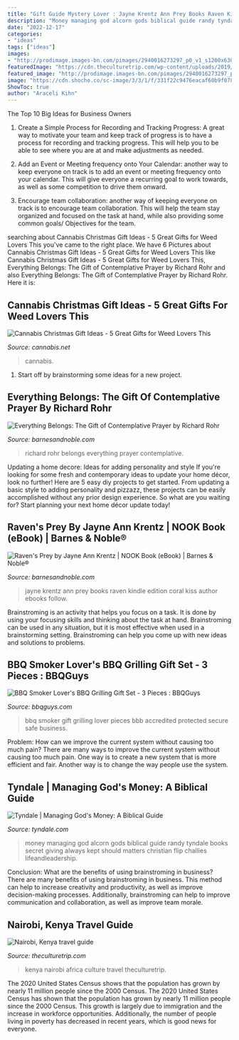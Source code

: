 ```yaml
---
title: "Gift Guide Mystery Lover : Jayne Krentz Ann Prey Books Raven Kindle Edition Coral Kiss Author Ebooks Follow"
description: "Money managing god alcorn gods biblical guide randy tyndale books secret giving always kept should matters christian flip challies lifeandleadership"
date: "2022-12-17"
categories:
- "ideas"
tags: ["ideas"]
images:
- "http://prodimage.images-bn.com/pimages/2940016273297_p0_v1_s1200x630.jpg"
featuredImage: "https://cdn.theculturetrip.com/wp-content/uploads/2019/04/africa-kenya-ni-768x512.jpg"
featured_image: "http://prodimage.images-bn.com/pimages/2940016273297_p0_v1_s1200x630.jpg"
image: "https://cdn.shocho.co/sc-image/3/3/1/f/331f22c9476eacaf60b9f07894c6dd65.jpg"
ShowToc: true
author: "Araceli Kihn"
---
```



The Top 10 Big Ideas for Business Owners
1. Create a Simple Process for Recording and Tracking Progress: A great way to motivate your team and keep track of progress is to have a process for recording and tracking progress. This will help you to be able to see where you are at and make adjustments as needed.
2. Add an Event or Meeting frequency onto Your Calendar: another way to keep everyone on track is to add an event or meeting frequency onto your calendar. This will give everyone a recurring goal to work towards, as well as some competition to drive them onward.

3. Encourage team collaboration: another way of keeping everyone on track is to encourage team collaboration. This will help the team stay organized and focused on the task at hand, while also providing some common goals/ Objectives for the team.


	

		
searching about Cannabis Christmas Gift Ideas - 5 Great Gifts for Weed Lovers This you've came to the right place. We have 6 Pictures about Cannabis Christmas Gift Ideas - 5 Great Gifts for Weed Lovers This like Cannabis Christmas Gift Ideas - 5 Great Gifts for Weed Lovers This, Everything Belongs: The Gift of Contemplative Prayer by Richard Rohr and also Everything Belongs: The Gift of Contemplative Prayer by Richard Rohr. Here it is:
		
    
## Cannabis Christmas Gift Ideas - 5 Great Gifts For Weed Lovers This

<img loading=lazy src="https://cannabis.net/drive/1000/3743_FsLx_cannabischristmasgifts.jpg" onerror="this.onerror=null;this.src='https://tse2.mm.bing.net/th?id=OIP.oCV4TFhsJ89qeH2qdTfZKgHaHM&amp;pid=15.1';" alt="Cannabis Christmas Gift Ideas - 5 Great Gifts for Weed Lovers This">

_Source: cannabis.net_

>cannabis. 

	

1. Start off by brainstorming some ideas for a new project.

    
## Everything Belongs: The Gift Of Contemplative Prayer By Richard Rohr

<img loading=lazy src="http://prodimage.images-bn.com/pimages/9780824519957_p0_v1_s1200x630.jpg" onerror="this.onerror=null;this.src='https://tse2.mm.bing.net/th?id=OIP.MIZPGzAFg3yzihT5ttdgwwAAAA&amp;pid=15.1';" alt="Everything Belongs: The Gift of Contemplative Prayer by Richard Rohr">

_Source: barnesandnoble.com_

>richard rohr belongs everything prayer contemplative. 

	

Updating a home decore: Ideas for adding personality and style
If you're looking for some fresh and contemporary ideas to update your home décor, look no further! Here are 5 easy diy projects to get started. From updating a basic style to adding personality and pizzazz, these projects can be easily accomplished without any prior design experience. So what are you waiting for? Start planning your next home décor update today!

    
## Raven&#039;s Prey By Jayne Ann Krentz | NOOK Book (eBook) | Barnes &amp; Noble®

<img loading=lazy src="http://prodimage.images-bn.com/pimages/2940016273297_p0_v1_s1200x630.jpg" onerror="this.onerror=null;this.src='https://tse3.mm.bing.net/th?id=OIP.aK8GONirId6IG8E5Wnad_wAAAA&amp;pid=15.1';" alt="Raven&#039;s Prey by Jayne Ann Krentz | NOOK Book (eBook) | Barnes &amp; Noble®">

_Source: barnesandnoble.com_

>jayne krentz ann prey books raven kindle edition coral kiss author ebooks follow. 

	

Brainstroming is an activity that helps you focus on a task. It is done by using your focusing skills and thinking about the task at hand. Brainstroming can be used in any situation, but it is most effective when used in a brainstorming setting. Brainstroming can help you come up with new ideas and solutions to problems.

    
## BBQ Smoker Lover&#039;s BBQ Grilling Gift Set - 3 Pieces : BBQGuys

<img loading=lazy src="https://cdn.shocho.co/sc-image/3/3/1/f/331f22c9476eacaf60b9f07894c6dd65.jpg" onerror="this.onerror=null;this.src='https://tse3.mm.bing.net/th?id=OIP.miTGTCsRhipT0X6N8yA0LAHaHa&amp;pid=15.1';" alt="BBQ Smoker Lover&#039;s BBQ Grilling Gift Set - 3 Pieces : BBQGuys">

_Source: bbqguys.com_

>bbq smoker gift grilling lover pieces bbb accredited protected secure safe business. 

	

Problem: How can we improve the current system without causing too much pain?
There are many ways to improve the current system without causing too much pain. One way is to create a new system that is more efficient and fair. Another way is to change the way people use the system.

    
## Tyndale | Managing God&#039;s Money: A Biblical Guide

<img loading=lazy src="https://files.tyndale.com/thpdata/images--covers/HiResJPG/978-1-4143-4553-6.jpg" onerror="this.onerror=null;this.src='https://tse3.mm.bing.net/th?id=OIP.Xk6iYsXU23PUoLv7dsViUwHaMZ&amp;pid=15.1';" alt="Tyndale | Managing God&#039;s Money: A Biblical Guide">

_Source: tyndale.com_

>money managing god alcorn gods biblical guide randy tyndale books secret giving always kept should matters christian flip challies lifeandleadership. 

	

Conclusion: What are the benefits of using brainstroming in business?
There are many benefits of using brainstroming in business. This method can help to increase creativity and productivity, as well as improve decision-making processes. Additionally, brainstroming can help to improve communication and collaboration, as well as improve team morale.

    
## Nairobi, Kenya Travel Guide

<img loading=lazy src="https://cdn.theculturetrip.com/wp-content/uploads/2019/04/africa-kenya-ni-768x512.jpg" onerror="this.onerror=null;this.src='https://tse3.mm.bing.net/th?id=OIP.NznqFWI0RYHBIbaTYYP3BAHaE8&amp;pid=15.1';" alt="Nairobi, Kenya travel guide">

_Source: theculturetrip.com_

>kenya nairobi africa culture travel theculturetrip. 

	

The 2020 United States Census shows that the population has grown by nearly 11 million people since the 2000 Census.
The 2020 United States Census has shown that the population has grown by nearly 11 million people since the 2000 Census. This growth is largely due to immigration and the increase in workforce opportunities. Additionally, the number of people living in poverty has decreased in recent years, which is good news for everyone.

